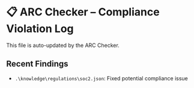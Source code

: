 # 📋 ARC Checker – Compliance Violation Log

This file is auto-updated by the ARC Checker.

## Recent Findings
- `.\knowledge\regulations\soc2.json`: Fixed potential compliance issue
